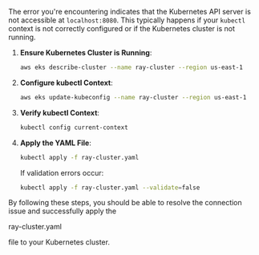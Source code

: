 The error you're encountering indicates that the Kubernetes API server is not accessible at `localhost:8080`. This typically happens if your `kubectl` context is not correctly configured or if the Kubernetes cluster is not running.

1. **Ensure Kubernetes Cluster is Running**:
   ```bash
   aws eks describe-cluster --name ray-cluster --region us-east-1
   ```

2. **Configure kubectl Context**:
   ```bash
   aws eks update-kubeconfig --name ray-cluster --region us-east-1
   ```

3. **Verify kubectl Context**:
   ```bash
   kubectl config current-context
   ```

4. **Apply the YAML File**:
   ```bash
   kubectl apply -f ray-cluster.yaml
   ```

   If validation errors occur:
   ```bash
   kubectl apply -f ray-cluster.yaml --validate=false
   ```

By following these steps, you should be able to resolve the connection issue and successfully apply the 

ray-cluster.yaml

 file to your Kubernetes cluster.